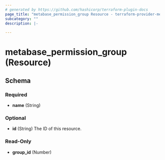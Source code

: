 ```yaml
---
# generated by https://github.com/hashicorp/terraform-plugin-docs
page_title: "metabase_permission_group Resource - terraform-provider-metabase"
subcategory: ""
description: |-
  
---
```


# metabase_permission_group (Resource)





<!-- schema generated by tfplugindocs -->
## Schema

### Required

- **name** (String)

### Optional

- **id** (String) The ID of this resource.

### Read-Only

- **group_id** (Number)


